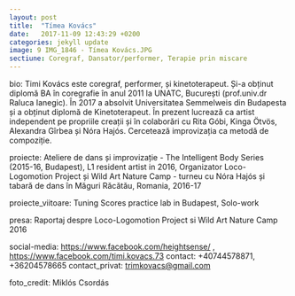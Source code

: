 ```yaml
---
layout: post
title:  "Tímea Kovács"
date:   2017-11-09 12:43:29 +0200
categories: jekyll update
image: 9 IMG_1846 - Tímea Kovács.JPG
sectiune: Coregraf, Dansator/performer, Terapie prin miscare
---
```

bio: Timi Kovács este coregraf, performer,  și kinetoterapeut. Și-a obținut diplomă BA în coregrafie în anul 2011 la UNATC, București (prof.univ.dr Raluca Ianegic). În 2017 a absolvit Universitatea Semmelweis din Budapesta și a obținut diplomă de Kinetoterapeut.  În prezent lucrează ca artist independent pe propriile creații și în colaborări cu Rita Góbi, Kinga Ötvös, Alexandra Gîrbea și Nóra Hajós. Cercetează improvizația ca metodă de compoziție.

proiecte: Ateliere de dans și improvizație - The Intelligent Body Series (2015-16, Budapest), L1 resident artist in 2016, Organizator Loco-Logomotion Project și Wild Art Nature Camp - turneu cu Nóra Hajós și tabară de dans în Măguri Răcătău, Romania, 2016-17

proiecte_viitoare: Tuning Scores practice lab in Budapest, Solo-work

presa: Raportaj despre Loco-Logomotion Project si Wild Art Nature Camp 2016

social-media: https://www.facebook.com/heightsense/ , https://www.facebook.com/timi.kovacs.73
contact: +40744578871, +36204578665
contact_privat: trimkovacs@gmail.com

foto_credit: Miklós Csordás